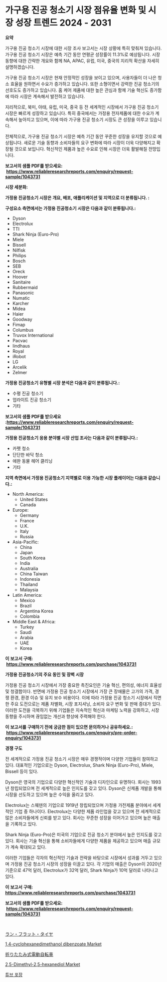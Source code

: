 <p><h1>가구용 진공 청소기 시장 점유율 변화 및 시장 성장 트렌드 2024 - 2031</h1></p><p><strong>요약</strong></p>
<p><p>가구용 진공 청소기 시장에 대한 시장 조사 보고서는 시장 상황에 특히 맞춰져 있습니다. 가구용 진공 청소기 시장은 예측 기간 동안 연평균 성장률이 11.3%로 예상됩니다. 시장 동향에 대한 간략한 개요와 함께 NA, APAC, 유럽, 미국, 중국의 지리적 확산을 자세히 설명하겠습니다.</p><p>가구용 진공 청소기 시장은 현재 안정적인 성장을 보이고 있으며, 사용자들이 더 나은 청소 효율을 원하면서 수요가 증가하고 있습니다. 또한 소형이면서 강력한 진공 청소기의 선호도도 증가하고 있습니다. 홈 케어 제품에 대한 높은 관심과 함께 기술 혁신도 증가함에 따라 시장은 계속해서 발전하고 있습니다.</p><p>지리적으로, 북미, 아태, 유럽, 미국, 중국 등 전 세계적인 시장에서 가구용 진공 청소기 시장은 빠르게 성장하고 있습니다. 특히 중국에서는 가정용 전자제품에 대한 수요가 계속해서 높아지고 있으며, 이에 따라 가구용 진공 청소기 시장도 큰 성장을 이루고 있습니다.</p><p>전체적으로, 가구용 진공 청소기 시장은 예측 기간 동안 꾸준한 성장을 유지할 것으로 예상됩니다. 새로운 기술 동향과 소비자들의 요구 변화에 따라 시장이 더욱 다양해지고 확장될 것으로 보입니다. 혁신적인 제품과 높은 수요로 인해 시장은 더욱 활발해질 전망입니다.</p></p>
<p><strong>보고서의 샘플 PDF를 받으세요: &nbsp;<a href="https://www.reliableresearchreports.com/enquiry/request-sample/1043731">https://www.reliableresearchreports.com/enquiry/request-sample/1043731</a></strong></p>
<p><strong>시장 세분화:</strong></p>
<p><strong> 가정용 진공청소기 시장은 개요, 배포, 애플리케이션 및 지역으로 더 분류됩니다. :</strong></p>
<p><strong>구성요소 측면에서는 가정용 진공청소기 시장은 다음과 같이 분류됩니다.:</strong></p>
<p><ul><li>Dyson</li><li>Electrolux</li><li>TTI</li><li>Shark Ninja (Euro-Pro)</li><li>Miele</li><li>Bissell</li><li>Nilfisk</li><li>Philips</li><li>Bosch</li><li>SEB</li><li>Oreck</li><li>Hoover</li><li>Sanitaire</li><li>Rubbermaid</li><li>Panasonic</li><li>Numatic</li><li>Karcher</li><li>Midea</li><li>Haier</li><li>Goodway</li><li>Fimap</li><li>Columbus</li><li>Truvox International</li><li>Pacvac</li><li>lindhaus</li><li>Royal</li><li>iRobot</li><li>LG</li><li>Arcelik</li><li>Zelmer</li></ul></p>
<p><strong> 가정용 진공청소기 유형별 시장 분석은 다음과 같이 분류됩니다.:</strong></p>
<p><ul><li>수평 진공 청소기</li><li>업라이트 진공 청소기</li><li>기타</li></ul></p>
<p><strong>보고서의 샘플 PDF를 받으세요 :<a href="https://www.reliableresearchreports.com/enquiry/request-sample/1043731">https://www.reliableresearchreports.com/enquiry/request-sample/1043731</a></strong></p>
<p><strong> 가정용 진공청소기 응용 분야별 시장 산업 조사는 다음과 같이 분류됩니다.:</strong></p>
<p><ul><li>카펫 청소</li><li>단단한 바닥 청소</li><li>애완 동물 헤어 클리닝</li><li>기타</li></ul></p>
<p><strong>지역 측면에서 가정용 진공청소기 지역별로 이용 가능한 시장 플레이어는 다음과 같습니다.:</strong></p>
<p><ul>
    <li>
        North America:
        <ul>
            <li>United States</li>
            <li>Canada</li>
        </ul>
    </li>
    <li>
        Europe:
        <ul>
            <li>Germany</li>
            <li>France</li>
            <li>U.K.</li>
            <li>Italy</li>
            <li>Russia</li>
        </ul>
    </li>
    <li>
        Asia-Pacific:
        <ul>
            <li>China</li>
            <li>Japan</li>
            <li>South Korea</li>
            <li>India</li>
            <li>Australia</li>
            <li>China Taiwan</li>
            <li>Indonesia</li>
            <li>Thailand</li>
            <li>Malaysia</li>
        </ul>
    </li>
    <li>
        Latin America:
        <ul>
            <li>Mexico</li>
            <li>Brazil</li>
            <li>Argentina Korea</li>
            <li>Colombia</li>
        </ul>
    </li>
    <li>
        Middle East & Africa:
        <ul>
            <li>Turkey</li>
            <li>Saudi</li>
            <li>Arabia</li>
            <li>UAE</li>
            <li>Korea</li>
        </ul>
    </li>
    </ul></p>
<p><strong>이 보고서 구매: &nbsp;<a href="https://www.reliableresearchreports.com/purchase/1043731">https://www.reliableresearchreports.com/purchase/1043731</a></strong></p>
<p><strong>가정용 진공청소기의 주요 동인 및 장벽 시장</strong></p>
<p><p>가정용 진공 청소기 시장에서 가장 중요한 촉진요인은 기술 혁신, 편의성, 에너지 효율성 및 청결함이다. 반면에 가정용 진공 청소기 시장에서 가장 큰 장애물은 고가의 가격, 경쟁 환경, 환경 이슈 및 유지 보수 비용이다. 이에 따라 가정용 진공 청소기 시장에서 직면한 주요 도전으로는 제품 차별화, 시장 포지셔닝, 소비자 요구 변화 및 판매 증대가 있다. 이러한 도전을 극복하기 위해 기업들은 지속적인 혁신과 마케팅 노력을 강화하고, 시장 동향을 주시하며 끊임없는 개선과 향상에 주력해야 한다.</p></p>
<p><strong>이 보고서를 구매하기 전에 궁금한 점이 있으면 문의하거나 공유하세요.: &nbsp;<a href="https://www.reliableresearchreports.com/enquiry/pre-order-enquiry/1043731">https://www.reliableresearchreports.com/enquiry/pre-order-enquiry/1043731</a></strong></p>
<p><strong>경쟁 구도</strong></p>
<p><p>전 세계적으로 가정용 진공 청소기 시장은 매우 경쟁적이며 다양한 기업들이 참여하고 있다. 대표적인 기업으로는 Dyson, Electrolux, Shark Ninja (Euro-Pro), Miele, Bissell 등이 있다.</p><p>Dyson은 영국의 기업으로 다양한 혁신적인 기술과 디자인으로 유명하다. 회사는 1993년 창립되었으며 전 세계적으로 높은 인지도를 갖고 있다. Dyson은 신제품 개발을 통해 시장을 선도하고 있으며 높은 수익을 올리고 있다.</p><p>Electrolux는 스웨덴의 기업으로 1919년 창립되었으며 가정용 가전제품 분야에서 세계적인 기업 중 하나이다. Electrolux는 다양한 제품 라인업을 갖고 있으며 전 세계적으로 많은 소비자들에게 신뢰를 받고 있다. 회사는 꾸준한 성장을 이어가고 있으며 높은 매출을 기록하고 있다.</p><p>Shark Ninja (Euro-Pro)은 미국의 기업으로 진공 청소기 분야에서 높은 인지도를 갖고 있다. 회사는 기술 혁신을 통해 소비자들에게 다양한 제품을 제공하고 있으며 매출 규모가 계속 확대되고 있다.</p><p>이러한 기업들은 각자의 혁신적인 기술과 전략을 바탕으로 시장에서 성과를 거두고 있으며 가정용 진공 청소기 시장의 성장을 이끌고 있다. 각 기업의 매출은 Dyson이 2020년 기준으로 47억 달러, Electrolux가 32억 달러, Shark Ninja가 10억 달러로 나타나고 있다.</p></p>
<p><strong>이 보고서 구매: &nbsp; <a href="https://www.reliableresearchreports.com/purchase/1043731">https://www.reliableresearchreports.com/purchase/1043731</a></strong></p>
<p><strong>보고서의 샘플 PDF를 받으세요: &nbsp;<a href="https://www.reliableresearchreports.com/enquiry/request-sample/1043731">https://www.reliableresearchreports.com/enquiry/request-sample/1043731</a></strong><strong></strong></p>
<p>&nbsp;</p>
<p><p><a href="https://medium.com/@kaywitting1/%E3%83%A9%E3%83%B3%E3%83%95%E3%83%A9%E3%83%83%E3%83%88%E3%82%BF%E3%82%A4%E3%83%A4%E5%B8%82%E5%A0%B4-%E5%B8%82%E5%A0%B4cagr-%E5%B8%82%E5%A0%B4%E5%8B%95%E5%90%91-%E6%88%90%E9%95%B7%E6%88%A6%E7%95%A5%E3%81%AB%E5%AF%BE%E3%81%99%E3%82%8B%E6%B4%9E%E5%AF%9F-474e4deb9ced">ラン・フラット・タイヤ</a></p><p><a href="https://issuu.com/reportprime-2/docs/14-cyclohexanedimethanol-dibenzoate-market-size-20">1,4-cyclohexanedimethanol dibenzoate Market</a></p><p><a href="https://medium.com/@kaywitting1/%E6%8A%98%E3%82%8A%E7%95%B3%E3%81%BF%E5%BC%8F%E9%9B%BB%E5%8B%95%E8%87%AA%E8%BB%A2%E8%BB%8A%E3%81%AE%E5%B8%82%E5%A0%B4%E3%83%AC%E3%83%9D%E3%83%BC%E3%83%88%E3%81%AF-%E3%81%93%E3%81%AE%E5%B8%82%E5%A0%B4%E3%81%AE%E6%9C%80%E6%96%B0%E3%81%AE%E3%83%88%E3%83%AC%E3%83%B3%E3%83%89%E3%81%A8%E6%88%90%E9%95%B7%E6%A9%9F%E4%BC%9A%E3%82%92%E6%98%8E%E3%82%89%E3%81%8B%E3%81%AB%E3%81%97%E3%81%A6%E3%81%84%E3%81%BE%E3%81%99-5d0f7a098b2b">折りたたみ式電動自転車</a></p><p><a href="https://butternut-bug-553.notion.site/2-5-Dimethyl-2-5-hexanediol-Market-Size-Evaluating-its-Market-Trends-Growth-and-Projections-2024--e0f2462028804bba9cf79a976d748f86">2,5-Dimethyl-2,5-hexanediol Market</a></p><p><a href="https://github.com/xvz497517413/Market-Research-Report-List-1/blob/main/1583714186818.md">튜브 포장</a></p></p>